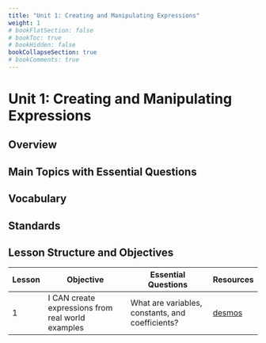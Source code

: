 ```yaml
---
title: "Unit 1: Creating and Manipulating Expressions"
weight: 1
# bookFlatSection: false
# bookToc: true
# bookHidden: false
bookCollapseSection: true
# bookComments: true
---
```


# Unit 1: Creating and Manipulating Expressions

## Overview

## Main Topics with Essential Questions

## Vocabulary

## Standards

## Lesson Structure and Objectives

Lesson | Objective | Essential Questions | Resources
--- | --- | --- | ---
1 | I CAN create expressions from real world examples | What are variables, constants, and coefficients? | [desmos](https://desmos.com)
